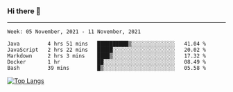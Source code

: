 ### Hi there 👋
---
<!--START_SECTION:waka-->
```text
Week: 05 November, 2021 - 11 November, 2021

Java         4 hrs 51 mins   ██████████▒░░░░░░░░░░░░░░   41.04 % 
JavaScript   2 hrs 22 mins   █████░░░░░░░░░░░░░░░░░░░░   20.02 % 
Markdown     2 hrs 3 mins    ████▒░░░░░░░░░░░░░░░░░░░░   17.32 % 
Docker       1 hr            ██░░░░░░░░░░░░░░░░░░░░░░░   08.49 % 
Bash         39 mins         █▒░░░░░░░░░░░░░░░░░░░░░░░   05.58 % 
```
<!--END_SECTION:waka-->

[![Top Langs](https://github-readme-stats.vercel.app/api/top-langs/?username=HyunAh-iia&layout=compact)](https://github.com/anuraghazra/github-readme-stats)
<!--
**HyunAh-iia/HyunAh-iia** is a ✨ _special_ ✨ repository because its `README.md` (this file) appears on your GitHub profile.

Here are some ideas to get you started:

- 🔭 I’m currently working on ...
- 🌱 I’m currently learning ...
- 👯 I’m looking to collaborate on ...
- 🤔 I’m looking for help with ...
- 💬 Ask me about ...
- 📫 How to reach me: ...
- 😄 Pronouns: ...
- ⚡ Fun fact: ...
-->
